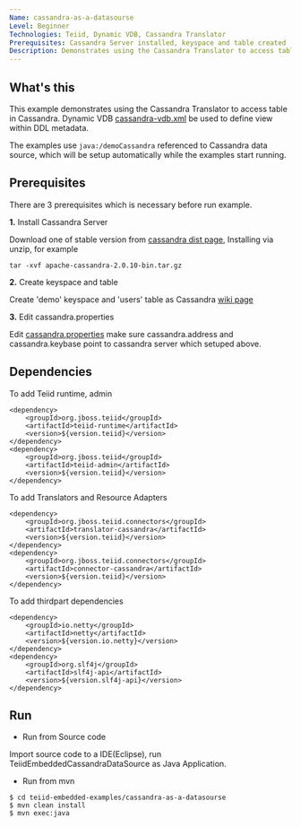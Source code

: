 ```yaml
---
Name: cassandra-as-a-datasourse 
Level: Beginner
Technologies: Teiid, Dynamic VDB, Cassandra Translator
Prerequisites: Cassandra Server installed, keyspace and table created
Description: Demonstrates using the Cassandra Translator to access table in Cassandra. 
---
```


## What's this

This example demonstrates using the Cassandra Translator to access table in Cassandra. Dynamic VDB [cassandra-vdb.xml](src/main/resources/cassandra-vdb.xml) be used to define view within DDL metadata.

The examples use `java:/demoCassandra` referenced to Cassandra data source, which will be setup automatically while the examples start running.

## Prerequisites

There are 3 prerequisites which is necessary before run example.

**1.** Install Cassandra Server

Download one of stable version from [cassandra dist page](http://archive.apache.org/dist/cassandra/), Installing via unzip, for example

~~~
tar -xvf apache-cassandra-2.0.10-bin.tar.gz
~~~

**2.** Create keyspace and table 

Create 'demo' keyspace and 'users' table as Cassandra [wiki page](http://wiki.apache.org/cassandra/GettingStarted) 

**3.** Edit cassandra.properties

Edit [cassandra.properties](src/main/resources/cassandra.properties) make sure cassandra.address and cassandra.keybase point to cassandra server which setuped above.

## Dependencies

To add Teiid runtime, admin

~~~
<dependency>
    <groupId>org.jboss.teiid</groupId>
    <artifactId>teiid-runtime</artifactId>
    <version>${version.teiid}</version>
</dependency>
<dependency>
    <groupId>org.jboss.teiid</groupId>
    <artifactId>teiid-admin</artifactId>
    <version>${version.teiid}</version>
</dependency>
~~~

To add Translators and Resource Adapters

~~~
<dependency>
    <groupId>org.jboss.teiid.connectors</groupId>
    <artifactId>translator-cassandra</artifactId>
    <version>${version.teiid}</version>
</dependency>		
<dependency>
    <groupId>org.jboss.teiid.connectors</groupId>
    <artifactId>connector-cassandra</artifactId>
    <version>${version.teiid}</version>
</dependency>
~~~

To add thirdpart dependencies

~~~
<dependency>
    <groupId>io.netty</groupId>
    <artifactId>netty</artifactId>
    <version>${version.io.netty}</version>
</dependency>
<dependency>
    <groupId>org.slf4j</groupId>
    <artifactId>slf4j-api</artifactId>
    <version>${version.slf4j-api}</version>
</dependency>
~~~

## Run

* Run from Source code

Import source code to a IDE(Eclipse), run TeiidEmbeddedCassandraDataSource as Java Application.

* Run from mvn

~~~
$ cd teiid-embedded-examples/cassandra-as-a-datasourse
$ mvn clean install
$ mvn exec:java
~~~

